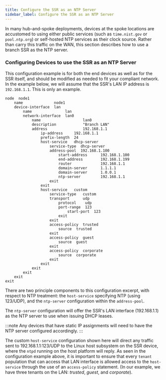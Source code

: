 ```yaml
---
title: Configure the SSR as an NTP Server
sidebar_label: Configure the SSR as an NTP Server
---
```

In many hub-and-spoke deployments, devices at the spoke locations are accustomed to using either public services (such as `time.nist.gov` or `pool.ntp.org`) or self-hosted NTP services as their clock source. Rather than carry this traffic on the WAN, this section describes how to use a branch SSR as the NTP server.

### Configuring Devices to use the SSR as an NTP Server

This configuration example is for both the end devices as well as for the SSR itself, and should be modified as needed to fit your compliant network. In the example below, we will assume that the SSR's LAN IP address is `192.168.1.1`. This is only an example.

```config {19,24-29}
node  node1
    name              node1
    device-interface  lan
        name               lan
        network-interface  lan0
            name                   lan0
            description            "Branch LAN"
            address                192.168.1.1
                ip-address     192.168.1.1
                prefix-length  24
                host-service   dhcp-server
                    service-type  dhcp-server
                    address-pool  192.168.1.100
                        start-address      192.168.1.100
                        end-address        192.168.1.199
                        router             192.168.1.1
                        domain-server      1.1.1.1
                        domain-server      1.0.0.1
                        ntp-server         192.168.1.1
                    exit
                exit
                host-service   custom
                    service-type   custom
                    transport      udp
                        protocol    udp
                        port-range  123
                            start-port  123
                        exit
                    exit
                    access-policy  trusted
                        source  trusted
                    exit
                    access-policy  guest
                        source  guest
                    exit
                    access-policy  corporate
                        source  corporate
                    exit
                exit
            exit
        exit
    exit
exit
```

There are two principle components to this configuration excerpt, with respect to NTP treatment: the `host-service` specifying NTP (using 123/UDP), and the `ntp-server` configuration within the `address-pool`.

The `ntp-server` configuration will offer the SSR's LAN interface (192.168.1.1) as the NTP server to use when issuing DHCP leases.

:::note
Any devices that have static IP assignments will need to have the NTP server configured accordingly.
:::

The custom `host-service` configuration shown here will direct any traffic sent to 192.168.1.1:123/UDP to the Linux host subsystem on the SSR device, where the `ntpd` running on the host platform will reply. As seen in the configuration example above, it is important to ensure that every `tenant` population that can access that LAN interface is allowed access to the `host-service` through the use of an `access-policy` statement. (In our example, we have three tenants on the LAN: *trusted*, *guest*, and *corporate*).

